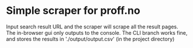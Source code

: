 # Simple scraper for proff.no

Input search result URL and the scraper will scrape all the result pages.  
The in-browser gui only outputs to the console. The CLI branch works fine, and stores the results in './output/output.csv' (in the project directory)
